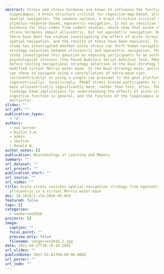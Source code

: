 ```yaml
---
abstract: Stress and stress hormones are known to influence the function of the
  hippocampus, a brain structure critical for cognitive-map-based, allocentric
  spatial navigation. The caudate nucleus, a brain structure critical for
  stimulus-response-based, egocentric navigation, is not as sensitive to stress.
  Evidence for this comes from rodent studies, which show that acute stress or
  stress hormones impair allocentric, but not egocentric navigation. However,
  there have been few studies investigating the effect of acute stress on human
  spatial navigation, and the results of these have been equivocal. To date, no
  study has investigated whether acute stress can shift human navigational
  strategy selection between allocentric and egocentric navigation. The present
  study investigated this question by exposing participants to an acute
  psychological stressor (the Paced Auditory Serial Addition Task, PASAT),
  before testing navigational strategy selection in the Dual-Strategy Maze, a
  modified virtual Morris water maze. In the Dual-Strategy maze, participants
  can chose to navigate using a constellation of extra-maze cues
  (allocentrically) or using a single cue proximal to the goal platform
  (egocentrically). Surprisingly, PASAT stress biased participants to solve the
  maze allocentrically significantly more, rather than less, often. These
  findings have implications for understanding the effects of acute stress on
  cognitive function in general, and the function of the hippocampus in
  particular.
slides: ""
url_pdf: ""
publication_types:
  - "2"
authors:
  - van Gerven
  - Dustin J.H.
  - admin
  - Skelton
  - Ronald W.
author_notes: []
publication: Neurobiology of Learning and Memory
summary: ""
url_dataset: ""
url_project: ""
publication_short: ""
url_source: ""
url_video: ""
title: Acute stress switches spatial navigation strategy from egocentric to
  allocentric in a virtual Morris water maze
doi: 10.1016/j.nlm.2016.05.003
featured: false
tags: []
categories:
  - vanGerven2016
projects: []
image:
  caption: ""
  focal_point: ""
  preview_only: false
  filename: vangerven2016_1.jpg
date: 2022-04-27T18:19:18.186Z
url_slides: ""
publishDate: 2017-01-01T00:00:00.000Z
url_poster: ""
url_code: ""
---
```

